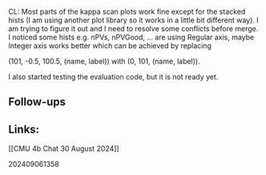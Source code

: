 
CL:
Most parts of the kappa scan plots work fine except for the stacked hists (I am using another plot library so it works in a little bit different way). I am trying to figure it out and I need to resolve some conflicts before merge. I noticed some hists e.g. nPVs, nPVGood, ... are using Regular axis, maybe Integer axis works better which can be achieved by replacing 

(101, -0.5, 100.5, (name, label)) with (0, 101, (name, label)).

I also started testing the evaluation code, but it is not ready yet.




## Follow-ups


## Links: 

[[CMU 4b Chat 30 August 2024]]

202409061358
